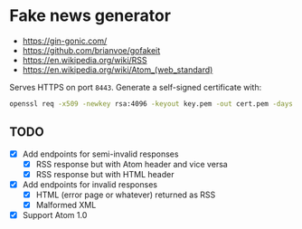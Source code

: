 # Fake news generator

- https://gin-gonic.com/
- https://github.com/brianvoe/gofakeit
- https://en.wikipedia.org/wiki/RSS
- https://en.wikipedia.org/wiki/Atom_(web_standard)

Serves HTTPS on port `8443`. Generate a self-signed certificate with:

```sh
openssl req -x509 -newkey rsa:4096 -keyout key.pem -out cert.pem -days 365 -nodes
```

## TODO

- [x] Add endpoints for semi-invalid responses
  - [x] RSS response but with Atom header and vice versa
  - [x] RSS response but with HTML header
- [x] Add endpoints for invalid responses
  - [x] HTML (error page or whatever) returned as RSS
  - [x] Malformed XML
- [x] Support Atom 1.0

